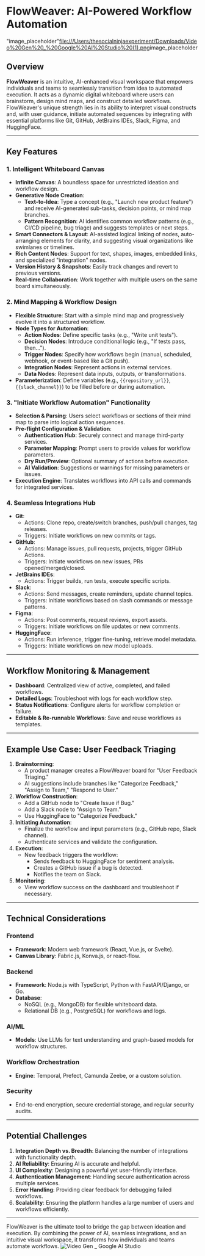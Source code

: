 # FlowWeaver: AI-Powered Workflow Automation
"image_placeholder"<file:///Users/thesocialninjaexperiment/Downloads/Video%20Gen%20_%20Google%20AI%20Studio%20(1).png>image_placeholder
## Overview
**FlowWeaver** is an intuitive, AI-enhanced visual workspace that empowers individuals and teams to seamlessly transition from idea to automated execution. It acts as a dynamic digital whiteboard where users can brainstorm, design mind maps, and construct detailed workflows. FlowWeaver's unique strength lies in its ability to interpret visual constructs and, with user guidance, initiate automated sequences by integrating with essential platforms like Git, GitHub, JetBrains IDEs, Slack, Figma, and HuggingFace.

---

## Key Features

### 1. Intelligent Whiteboard Canvas
- **Infinite Canvas**: A boundless space for unrestricted ideation and workflow design.
- **Generative Node Creation**:
  - **Text-to-Idea**: Type a concept (e.g., "Launch new product feature") and receive AI-generated sub-tasks, decision points, or mind map branches.
  - **Pattern Recognition**: AI identifies common workflow patterns (e.g., CI/CD pipeline, bug triage) and suggests templates or next steps.
- **Smart Connectors & Layout**: AI-assisted logical linking of nodes, auto-arranging elements for clarity, and suggesting visual organizations like swimlanes or timelines.
- **Rich Content Nodes**: Support for text, shapes, images, embedded links, and specialized "integration" nodes.
- **Version History & Snapshots**: Easily track changes and revert to previous versions.
- **Real-time Collaboration**: Work together with multiple users on the same board simultaneously.

### 2. Mind Mapping & Workflow Design
- **Flexible Structure**: Start with a simple mind map and progressively evolve it into a structured workflow.
- **Node Types for Automation**:
  - **Action Nodes**: Define specific tasks (e.g., "Write unit tests").
  - **Decision Nodes**: Introduce conditional logic (e.g., "If tests pass, then...").
  - **Trigger Nodes**: Specify how workflows begin (manual, scheduled, webhook, or event-based like a Git push).
  - **Integration Nodes**: Represent actions in external services.
  - **Data Nodes**: Represent data inputs, outputs, or transformations.
- **Parameterization**: Define variables (e.g., `{{repository_url}}`, `{{slack_channel}}`) to be filled before or during automation.

### 3. "Initiate Workflow Automation" Functionality
- **Selection & Parsing**: Users select workflows or sections of their mind map to parse into logical action sequences.
- **Pre-flight Configuration & Validation**:
  - **Authentication Hub**: Securely connect and manage third-party services.
  - **Parameter Mapping**: Prompt users to provide values for workflow parameters.
  - **Dry Run/Preview**: Optional summary of actions before execution.
  - **AI Validation**: Suggestions or warnings for missing parameters or issues.
- **Execution Engine**: Translates workflows into API calls and commands for integrated services.

### 4. Seamless Integrations Hub
- **Git**:
  - Actions: Clone repo, create/switch branches, push/pull changes, tag releases.
  - Triggers: Initiate workflows on new commits or tags.
- **GitHub**:
  - Actions: Manage issues, pull requests, projects, trigger GitHub Actions.
  - Triggers: Initiate workflows on new issues, PRs opened/merged/closed.
- **JetBrains IDEs**:
  - Actions: Trigger builds, run tests, execute specific scripts.
- **Slack**:
  - Actions: Send messages, create reminders, update channel topics.
  - Triggers: Initiate workflows based on slash commands or message patterns.
- **Figma**:
  - Actions: Post comments, request reviews, export assets.
  - Triggers: Initiate workflows on file updates or new comments.
- **HuggingFace**:
  - Actions: Run inference, trigger fine-tuning, retrieve model metadata.
  - Triggers: Initiate workflows on new model uploads.

---

## Workflow Monitoring & Management
- **Dashboard**: Centralized view of active, completed, and failed workflows.
- **Detailed Logs**: Troubleshoot with logs for each workflow step.
- **Status Notifications**: Configure alerts for workflow completion or failure.
- **Editable & Re-runnable Workflows**: Save and reuse workflows as templates.

---

## Example Use Case: User Feedback Triaging
1. **Brainstorming**:
   - A product manager creates a FlowWeaver board for "User Feedback Triaging."
   - AI suggestions include branches like "Categorize Feedback," "Assign to Team," "Respond to User."
2. **Workflow Construction**:
   - Add a GitHub node to "Create Issue if Bug."
   - Add a Slack node to "Assign to Team."
   - Use HuggingFace to "Categorize Feedback."
3. **Initiating Automation**:
   - Finalize the workflow and input parameters (e.g., GitHub repo, Slack channel).
   - Authenticate services and validate the configuration.
4. **Execution**:
   - New feedback triggers the workflow:
     - Sends feedback to HuggingFace for sentiment analysis.
     - Creates a GitHub issue if a bug is detected.
     - Notifies the team on Slack.
5. **Monitoring**:
   - View workflow success on the dashboard and troubleshoot if necessary.

---

## Technical Considerations
### Frontend
- **Framework**: Modern web framework (React, Vue.js, or Svelte).
- **Canvas Library**: Fabric.js, Konva.js, or react-flow.

### Backend
- **Framework**: Node.js with TypeScript, Python with FastAPI/Django, or Go.
- **Database**: 
  - NoSQL (e.g., MongoDB) for flexible whiteboard data.
  - Relational DB (e.g., PostgreSQL) for workflows and logs.

### AI/ML
- **Models**: Use LLMs for text understanding and graph-based models for workflow structures.

### Workflow Orchestration
- **Engine**: Temporal, Prefect, Camunda Zeebe, or a custom solution.

### Security
- End-to-end encryption, secure credential storage, and regular security audits.

---

## Potential Challenges
1. **Integration Depth vs. Breadth**: Balancing the number of integrations with functionality depth.
2. **AI Reliability**: Ensuring AI is accurate and helpful.
3. **UI Complexity**: Designing a powerful yet user-friendly interface.
4. **Authentication Management**: Handling secure authentication across multiple services.
5. **Error Handling**: Providing clear feedback for debugging failed workflows.
6. **Scalability**: Ensuring the platform handles a large number of users and workflows efficiently.

---

FlowWeaver is the ultimate tool to bridge the gap between ideation and execution. By combining the power of AI, seamless integrations, and an intuitive visual workspace, it transforms how individuals and teams automate workflows.
![Video Gen _ Google AI Studio](https://github.com/user-attachments/assets/8287b89c-1489-41ca-8d60-6d1397f75d8d)
